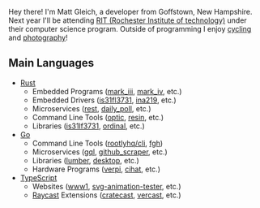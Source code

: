Hey there! I'm Matt Gleich, a developer from Goffstown, New Hampshire. Next year I'll be attending [RIT (Rochester Institute of technology)](https://www.rit.edu/) under their computer science program. Outside of programming I enjoy [cycling](https://www.strava.com/athletes/30124266) and [photography](https://lightroom.adobe.com/shares/e96b417d28384fe7b26b54b8809f5d08)!

## Main Languages

- [Rust](https://github.com/gleich?tab=repositories&q=&type=&language=rust&sort=)
    - Embedded Programs ([mark_iii](https://github.com/gleich/mark_iii), [mark_iv](https://github.com/gleich/mark_iv), etc.)
    - Embedded Drivers ([is31fl3731](https://github.com/gleich/is31fl3731), [ina219](https://github.com/gleich/ina219), etc.)
    - Microservices ([rest](https://github.com/gleich/rest), [daily_poll](https://github.com/gleich/daily_poll), etc.)
    - Command Line Tools ([optic](https://github.com/gleich/optic), [resin](https://github.com/gleich/resin), etc.)
    - Libraries ([is31lf3731](https://github.com/gleich/is31fl3731), [ordinal](https://github.com/gleich/ordinal), etc.)
- [Go](https://github.com/gleich?tab=repositories&q=&type=&language=go&sort=)
    - Command Line Tools ([rootlyhq/cli](https://github.com/rootlyhq/cli), [fgh](https://github.com/gleich/fgh))
    - Microservices ([gql](https://github.com/gleich/api), [github_scraper](https://github.com/gleich/github_scraper), etc.)
    - Libraries ([lumber](https://github.com/gleich/lumber), [desktop](https://github.com/glech/desktop), etc.)
    - Hardware Programs ([verpi](https://github.com/gleich/verpi), [cihat](https://github.com/gleich/cihat), etc.)
- [TypeScript](https://github.com/gleich?tab=repositories&q=&type=&language=typescript&sort=)
    - Websites ([www1](https://github.com/gleich/www1), [svg-animation-tester](https://github.com/gleich/), etc.)
    - [Raycast](https://www.raycast.com/) Extensions ([cratecast](https://github.com/gleich/cratecast), [vercast](https://github.com/gleich/vercast), etc.)

